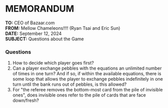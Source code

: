 # MEMORANDUM

**TO:** CEO of Bazaar.com  
**FROM:** Mellow Chameleons!!!! (Ryan Tsai and Eric Sun)  
**DATE:** September 12, 2024  
**SUBJECT:** Questions about the Game

### Questions
1. How to decide which player goes first?
2. Can a player exchange pebbles with the equations an unlimited number of times in one turn? And if so, if within the available equations, there is some loop that allows the player to exchange pebbles indefinitely in one turn until the bank runs out of pebbles, is this allowed?
3. For "the referee removes the bottom-most card from the pile of invisible ones", does invisible ones refer to the pile of cards that are face down/fresh?